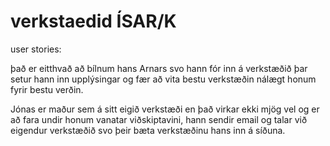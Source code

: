 # verkstaedid ÍSAR/K  

user stories:

það er eitthvað að bílnum hans Arnars svo hann fór inn á verkstæðið þar setur hann inn upplýsingar og fær að vita bestu verkstæðin nálægt honum fyrir bestu verðin.

Jónas er maður sem á sitt eigið verkstæði en það virkar ekki mjög vel og er að fara undir honum vanatar viðskiptavini, hann sendir email og talar við eigendur verkstæðið svo þeir bæta verkstæðinu hans inn á síðuna.
